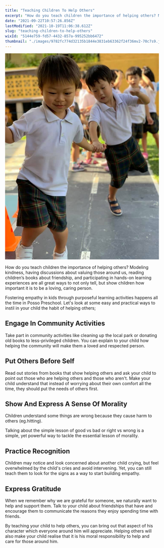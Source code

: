 ```yaml
---
title: "Teaching Children To Help Others"
excerpt: "How do you teach children the importance of helping others? Modeling kindness, having discussions about valuing those around us, reading..."
date: "2021-09-22T10:57:26.856Z"
lastModified: "2021-10-19T11:06:38.612Z"
slug: "teaching-children-to-help-others"
wixId: "5144e759-fd57-4432-857a-995252bb6472"
thumbnail: "./images/9782fc774d32135b1844e3831eb63362f24f36mv2-70c7s9.jpg"
---
```


![](./images/9782fc774d32135b1844e3831eb63362f24f36mv2-70c7s9.jpg)

How do you teach children the importance of helping others? Modeling kindness, having discussions about valuing those around us, reading children’s books about friendship, and participating in hands-on learning experiences are all great ways to not only tell, but show children how important it is to be a loving, caring person.

Fostering empathy in kids through purposeful learning activities happens all the time in Posso Preschool. Let's look at some easy and practical ways to instil in your child the habit of helping others;

## Engage In Community Activities

Take part in community activities like cleaning up the local park or donating old books to less-privileged children. You can explain to your child how helping the community will make them a loved and respected person.

## Put Others Before Self

Read out stories from books that show helping others and ask your child to point out those who are helping others and those who aren't. Make your child understand that instead of worrying about their own comfort all the time, they should put the needs of others first.

## Show And Express A Sense Of Morality

Children understand some things are wrong because they cause harm to others (eg.hitting).

Talking about the simple lesson of good vs bad or right vs wrong is a simple, yet powerful way to tackle the essential lesson of morality.

## Practice Recognition

Children may notice and look concerned about another child crying, but feel overwhelmed by the child's cries and avoid intervening. Yet, you can still teach them to look for the signs as a way to start building empathy.

## Express Gratitude

When we remember why we are grateful for someone, we naturally want to help and support them. Talk to your child about friendships that have and encourage them to communicate the reasons they enjoy spending time with friends.

By teaching your child to help others, you can bring out that aspect of his character which everyone around him will appreciate. Helping others will also make your child realise that it is his moral responsibility to help and care for those around him.